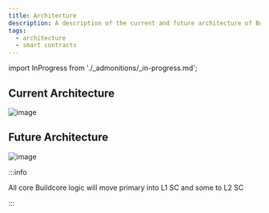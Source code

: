 ```yaml
---
title: Architecture
description: A description of the current and future architecture of Buildcore
tags:
  - architecture
  - smart contracts
---
```


import InProgress from './_admonitions/_in-progress.md';

<InProgress/>

## Current Architecture
![image](/img/architecture_before.svg)

## Future Architecture
![image](/img/architecture_after.svg)

:::info

All core Buildcore logic will move primary into L1 SC and some to L2 SC

:::